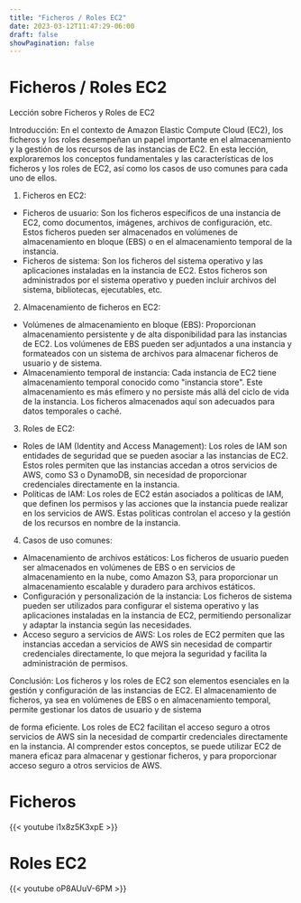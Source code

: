 ```yaml
---
title: "Ficheros / Roles EC2"
date: 2023-03-12T11:47:29-06:00
draft: false
showPagination: false
---
```

# Ficheros / Roles EC2
Lección sobre Ficheros y Roles de EC2

Introducción:
En el contexto de Amazon Elastic Compute Cloud (EC2), los ficheros y los roles desempeñan un papel importante en el almacenamiento y la gestión de los recursos de las instancias de EC2. En esta lección, exploraremos los conceptos fundamentales y las características de los ficheros y los roles de EC2, así como los casos de uso comunes para cada uno de ellos.

1. Ficheros en EC2:
- Ficheros de usuario: Son los ficheros específicos de una instancia de EC2, como documentos, imágenes, archivos de configuración, etc. Estos ficheros pueden ser almacenados en volúmenes de almacenamiento en bloque (EBS) o en el almacenamiento temporal de la instancia.
- Ficheros de sistema: Son los ficheros del sistema operativo y las aplicaciones instaladas en la instancia de EC2. Estos ficheros son administrados por el sistema operativo y pueden incluir archivos del sistema, bibliotecas, ejecutables, etc.

2. Almacenamiento de ficheros en EC2:
- Volúmenes de almacenamiento en bloque (EBS): Proporcionan almacenamiento persistente y de alta disponibilidad para las instancias de EC2. Los volúmenes de EBS pueden ser adjuntados a una instancia y formateados con un sistema de archivos para almacenar ficheros de usuario y de sistema.
- Almacenamiento temporal de instancia: Cada instancia de EC2 tiene almacenamiento temporal conocido como "instancia store". Este almacenamiento es más efímero y no persiste más allá del ciclo de vida de la instancia. Los ficheros almacenados aquí son adecuados para datos temporales o caché.

3. Roles de EC2:
- Roles de IAM (Identity and Access Management): Los roles de IAM son entidades de seguridad que se pueden asociar a las instancias de EC2. Estos roles permiten que las instancias accedan a otros servicios de AWS, como S3 o DynamoDB, sin necesidad de proporcionar credenciales directamente en la instancia.
- Políticas de IAM: Los roles de EC2 están asociados a políticas de IAM, que definen los permisos y las acciones que la instancia puede realizar en los servicios de AWS. Estas políticas controlan el acceso y la gestión de los recursos en nombre de la instancia.

4. Casos de uso comunes:
- Almacenamiento de archivos estáticos: Los ficheros de usuario pueden ser almacenados en volúmenes de EBS o en servicios de almacenamiento en la nube, como Amazon S3, para proporcionar un almacenamiento escalable y duradero para archivos estáticos.
- Configuración y personalización de la instancia: Los ficheros de sistema pueden ser utilizados para configurar el sistema operativo y las aplicaciones instaladas en la instancia de EC2, permitiendo personalizar y adaptar la instancia según las necesidades.
- Acceso seguro a servicios de AWS: Los roles de EC2 permiten que las instancias accedan a servicios de AWS sin necesidad de compartir credenciales directamente, lo que mejora la seguridad y facilita la administración de permisos.

Conclusión:
Los ficheros y los roles de EC2 son elementos esenciales en la gestión y configuración de las instancias de EC2. El almacenamiento de ficheros, ya sea en volúmenes de EBS o en almacenamiento temporal, permite gestionar los datos de usuario y de sistema

 de forma eficiente. Los roles de EC2 facilitan el acceso seguro a otros servicios de AWS sin la necesidad de compartir credenciales directamente en la instancia. Al comprender estos conceptos, se puede utilizar EC2 de manera eficaz para almacenar y gestionar ficheros, y para proporcionar acceso seguro a otros servicios de AWS.

# Ficheros 
{{< youtube i1x8z5K3xpE >}}
# Roles EC2
{{< youtube oP8AUuV-6PM >}}
